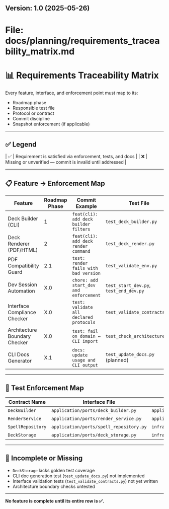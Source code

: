 ## Version: 1.0 (2025-05-26)

# File: docs/planning/requirements_traceability_matrix.md

# 📊 Requirements Traceability Matrix

Every feature, interface, and enforcement point must map to its:
- Roadmap phase
- Responsible test file
- Protocol or contract
- Commit discipline
- Snapshot enforcement (if applicable)

---

## ✅ Legend

| ✅ | Requirement is satisfied via enforcement, tests, and docs |
| ❌ | Missing or unverified — commit is invalid until addressed |

---

## 📋 Feature → Enforcement Map

| Feature                          | Roadmap Phase | Commit Example                          | Test File                                 | Protocol / Contract                 | Snapshot Required | ✅ |
|----------------------------------|---------------|------------------------------------------|--------------------------------------------|-------------------------------------|-------------------|----|
| Deck Builder (CLI)              | 1             | `feat(cli): add deck builder filters`    | `test_deck_builder.py`                     | `DeckBuilder`                        | Yes               | ✅ |
| Deck Renderer (PDF/HTML)        | 2             | `feat(cli): add deck render command`     | `test_deck_render.py`                      | `RenderService`, `DeckStorage`      | Yes               | ✅ |
| PDF Compatibility Guard         | 2.1           | `test: render fails with bad version`    | `test_validate_env.py`                     | `check_pdf_dependencies()`          | No                | ✅ |
| Dev Session Automation          | X.0           | `chore: add start_dev and enforcement`   | `test_start_dev.py`, `test_end_dev.py`     | N/A                                  | Yes               | ❌ |
| Interface Compliance Checker    | X.0           | `test: validate all declared protocols`  | `test_validate_contracts.py`               | `SpellRepository`, etc.             | No                | ❌ |
| Architecture Boundary Checker   | X.0           | `test: fail on domain ↔ CLI import`      | `test_check_architecture.py`               | Clean Arch Layer Rules:contentReference[oaicite:0]{index=0} | No                | ❌ |
| CLI Docs Generator              | X.1           | `docs: update usage and CLI output`      | `test_update_docs.py` (planned)            | CLI help string parity               | Yes               | ❌ |

---

## 🧪 Test Enforcement Map

| Contract Name          | Interface File                         | Implementation File                          | Test File                                      | ✅ |
|------------------------|----------------------------------------|-----------------------------------------------|------------------------------------------------|----|
| `DeckBuilder`          | `application/ports/deck_builder.py`   | `application/services/deck_builder.py`        | `test_deck_builder.py`                         | ✅ |
| `RenderService`        | `application/ports/render_service.py` | `application/services/weasy_renderer.py`      | `test_deck_render.py`                          | ✅ |
| `SpellRepository`      | `application/ports/spell_repository.py`| `infrastructure/repository/json_spell_repository.py` | `test_json_spell_repository.py`         | ✅ |
| `DeckStorage`          | `application/ports/deck_storage.py`   | `infrastructure/repository/json_deck_storage.py` | (missing test)                            | ❌ |

---

## 🚨 Incomplete or Missing

- `DeckStorage` lacks golden test coverage
- CLI doc generation test (`test_update_docs.py`) not implemented
- Interface validation tests (`test_validate_contracts.py`) not yet written
- Architecture boundary checks untested

---

**No feature is complete until its entire row is ✅.**
